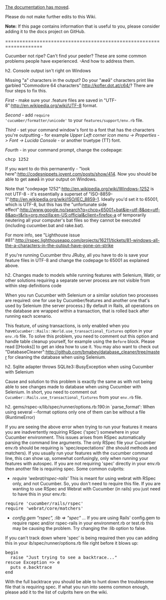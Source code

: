 [The documentation has moved](https://docs.cucumber.io/).

Please do not make further edits to this Wiki.

**Note:** If this page contains information that is useful to you, please consider adding it to the docs project on GitHub.

===================================================================

Cucumber not ripe? Can't find your peeler? These are some common problems people have experienced. -And how to address them.

h2. Console output isn't right on Windows

Missing "a" characters in the output? Do your "æøå" characters print like garbled "Commodore 64 characters":http://kofler.dot.at/c64/? There are four steps to fix this.

*First* - make sure your .feature files are saved in "UTF-8":http://en.wikipedia.org/wiki/UTF-8 format.

*Second* - add <code>require 'cucumber/formatter/unicode'</code> to your <code>features/support/env.rb</code> file. 

*Third* - set your command window's font to a font that has the characters you're outputting - for example _Upper Left corner icon menu -> Properties -> Font -> Lucida Console_ - or another truetype (TT) font.

*Fourth* - in your command prompt, change the codepage:

<pre>chcp 1252</pre>

If you want to do this permanently - "look here":http://codesnippets.joyent.com/posts/show/414.
Now you should be able to get aæøå in your output on Windows.

Note that "codepage 1252":http://en.wikipedia.org/wiki/Windows-1252 is not UTF-8 - it's essentially a superset of "ISO-8859-1":http://en.wikipedia.org/wiki/ISO/IEC_8859-1. Ideally you'd set it to 65001, which is UTF-8, but this has the "unfortunate side effect":http://www.google.no/search?q=chcp+65001+bat&ie=utf-8&oe=utf-8&aq=t&rls=org.mozilla:en-US:official&client=firefox-a of temporarily neutering all your computer's bat files so they cannot be executed (including cucumber.bat and rake.bat).

For more info, see "Lighthouse issue #81":http://rspec.lighthouseapp.com/projects/16211/tickets/81-windows-all-the-a-characters-in-the-output-have-gone-on-strike

If you're running Cucumber thru JRuby, all you have to do is save your feature files in UTF-8 and change the codepage to 65001 as explained above.

<a name="selenium"></a>

h2. Changes made to models while running features with Selenium, Watir, or other solutions requiring a separate server process are not visible from within step definitions code

When you run Cucumber with Selenium or a similar solution two processes are required:  one for use by Cucumber/features and another one that's used by Selenium (the server process.) By default in Rails, all operations on the database are wrapped within a transaction, that is rolled back after running each scenario.

This feature, of using transactions, is only enabled when you have<code>Cucumber::Rails::World.use_transactional_fixtures</code> option in your <code>env.rb</code> file. To solve this problem, you need to comment out this option and handle table cleanup yourself, for example using the <code>Before</code> block. Please read [[Hooks]] to get an idea how to use it. You may also want to check out "DatabaseCleaner":http://github.com/bmabey/database_cleaner/tree/master for cleaning the database when using Selenium.


h2. Sqlite adapter throws SQLite3::BusyException when using Cucumber with Selenium

Cause and solution to this problem is exactly the same as with not being able to see changes made to database when using Cucumber with Selenium. In short, you need to comment out <code>Cucumber::Rails.use_transactional_fixtures</code> from your <code>env.rb</code> file.

h2. gems/rspec-x/lib/spec/runner/options.rb:190:in `parse_format': When using several --format options only one of them can be without a file (RuntimeError)

If you are seeing the above error when trying to run your features it means you are inadvertently requiring RSpec ('spec') somewhere in your Cucumber environment.  This issues arises from RSpec automatically parsing the command line arguments. The only RSpec file your Cucumber env.rb should be requiring is 'spec/expectations' (the should methods and matchers). If you usually run your features with the cucumber command line, this can show up, somewhat confusingly, only when running your features with autospec. If you are not requiring 'spec' directly in your env.rb then another file is requiring spec. Some common culprits:

* *require 'webrat/rspec-rails'*  This is meant for using webrat with RSpec only, and not Cucumber.  So, you don't need to require this file. If you are wanting to use RSpec and Webrat with Cucumber (in rails) you just need to have this in your env.rb:

<pre>
require 'cucumber/rails/rspec'
require 'webrat/core/matchers'
</pre>

* *config.gem "rspec", :lib => "spec" ...*  If you are using Rails' config.gem to require rspec and/or rspec-rails in your environment.rb or test.rb this may be causing the problem.  Try changing the :lib option to false.


If you can't track down where 'spec' is being required then you can adding this in your ib/spec/runner/options.rb file right before it blows up:

<pre>
begin
  raise "Just trying to see a backtrace..."
rescue Exception => e
  puts e.backtrace
end
</pre>

With the full backtrace you should be able to hunt down the troublesome file that is requiring spec.  If what you run into seems common enough, please add it to the list of culprits here on the wiki.

